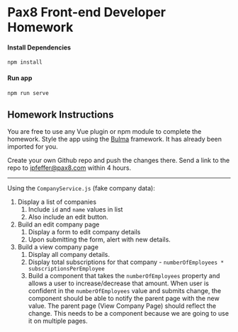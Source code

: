 # Pax8 Front-end Developer Homework

#### Install Dependencies
```
npm install
```

#### Run app
```
npm run serve
```

## Homework Instructions

You are free to use any Vue plugin or npm module to complete the homework. Style the app using the [Bulma](https://bulma.io/documentation/) framework. It has already been imported for you.

Create your own Github repo and push the changes there. Send a link to the repo to ipfeffer@pax8.com within 4 hours.

----

Using the `CompanyService.js` (fake company data):

1. Display a list of companies
   1. Include `id` and `name` values in list
   2. Also include an edit button.
2. Build an edit company page
   1. Display a form to edit company details
   2. Upon submitting the form, alert with new details.
3. Build a view company page
   1. Display all company details.
   2. Display total subscriptions for that company - `numberOfEmployees * subscriptionsPerEmployee`
   2. Build a component that takes the `numberOfEmployees` property and allows a user to increase/decrease that amount. When user is confident in the `numberOfEmployees` value and submits change, the component should be able to notify the parent page with the new value. The parent page (View Company Page) should reflect the change. This needs to be a component because we are going to use it on multiple pages.


